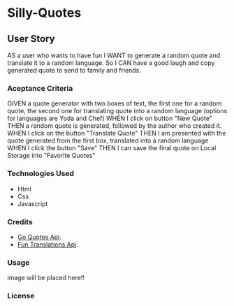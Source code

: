 
# Silly-Quotes


## User Story
AS a user who wants to have fun
I WANT to generate a random quote and translate it to
a random language.
So I CAN have a good laugh and copy generated quote 
to send to family and friends.


### Aceptance Criteria
GIVEN a quote generator with two boxes of text, the first one for a random quote, the second one for translating quote into a random language (options for languages are Yoda and Chef)
WHEN I click on button "New Quote"
THEN  a random quote is generated, followed by the author who created it.
WHEN I click on the button "Translate Quote"
THEN I am presented with the quote generated from the first box, translated into a random language 
WHEN I click the button "Save"
THEN I can save the final quote on Local Storage into "Favorite Quotes"



### Technologies Used

* Html
* Css
* Javascript

### Credits

* [Go Quotes Api](https://goquotes.docs.apiary.io/#).
* [Fun Translations Api](https://funtranslations.com/api/#).


### Usage
image will be placed here!!

### License




